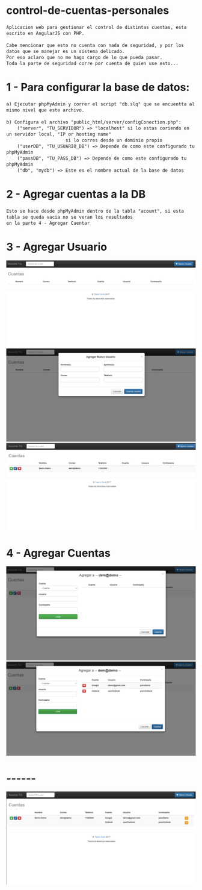 # control-de-cuentas-personales
	Aplicacion web para gestionar el control de distintas cuentas, esta escrito en AngularJS con PHP.
	
	Cabe mencionar que esto no cuenta con nada de seguridad, y por los datos que se manejar es un sistema delicado.
	Por eso aclaro que no me hago cargo de lo que pueda pasar. 
	Toda la parte de seguridad corre por cuenta de quien use esto...


# 1 - Para configurar la base de datos:

	a) Ejecutar phpMyAdmin y correr el script "db.slq" que se encuentta al mismo nivel que este archivo.

	b) Configura el archivo "public_html/server/configConection.php":
		("server", "TU_SERVIDOR") => "localhost" si lo estas coriendo en un servidor local, "IP or hosting name" 
					      si lo corres desde un dominio propio
		("userDB", "TU_USUARIO_DB") => Depende de como este configurado tu phpMyAdmin
		("passDB", "TU_PASS_DB") => Depende de como este configurado tu phpMyAdmin
		("db", "mydb") => Este es el nombre actual de la base de datos

# 2 - Agregar cuentas a la DB
	
	Esto se hace desde phpMyAdmin dentro de la tabla "acount", si esta tabla se queda vacia no se veran los resultados
	en la parte 4 - Agregar Cuentar

# 3 - Agregar Usuario

<img src="capture_01.png"/>

<img src="capture_02.png"/>

<img src="capture_03.png"/>

# 4 - Agregar Cuentas
	
<img src="capture_04.png"/>

<img src="capture_05.png"/>

# ------
<img src="capture_06.png"/>
